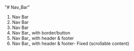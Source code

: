 "# Nav_Bar" 

1. Nav Bar
2. Nav Bar
3. Nav Bar
4. Nav Bar_ with border/button
5. Nav Bar_ with header & footer
6. Nav Bar_ with header & footer- Fixed (scrollable content)
